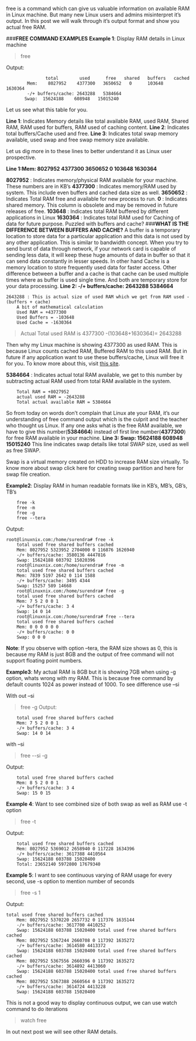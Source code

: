 free is a command which can give us valuable information on available RAM in Linux machine. But many new Linux users and admins misinterpret it’s output. In this post we will walk through it’s output format and show you actual free RAM.

###**FREE COMMAND EXAMPLES**
**Example 1**: Display RAM details in Linux machine
> free

Output:
```
    	       total        used      free   shared   buffers   cached
      	Mem:    8027952    4377300   3650652   0      103648    1630364
    	-/+ buffers/cache: 2643288   5384664
       Swap:  15624188    608948   15015240
``` 
 Let us see what this table for you.

**Line 1**: Indicates Memory details like total available RAM, used RAM, Shared RAM, RAM used for buffers, RAM used of caching content.
**Line 2**: Indicates total buffers/Cache used and free.
**Line 3**: Indicates total swap memory available, used swap and free swap memory size available.

Let us dig more in to these lines to better understand it as Linux user prospective.

**Line 1:Mem: 8027952 4377300 3650652 0 103648 1630364**

**8027952** : Indicates memory/physical RAM available for your machine. These numbers are in KB’s
**4377300** : Indicates memory/RAM used by system. This include even buffers and cached data size as well.
**3650652** : Indicates Total RAM free and available for new process to run.
**0** :       Indicates shared memory. This column is obsolete and may be removed in future releases of free.
**103648** : Indicates total RAM buffered by different applications in Linux
**1630364** : Indicates total RAM used for Caching of data for future purpose.
Puzzled with buffers and cache?
###**WHAT IS THE DIFFERENCE BETWEEN BUFFERS AND CACHE?**
A buffer is a temporary location to store data for a particular application and this data is not used by any other application. This is similar to bandwidth concept. When you try to send burst of data through network, if your network card is capable of sending less data, it will keep these huge amounts of data in buffer so that it can send data constantly in lesser speeds. In other hand Cache is a memory location to store frequently used data for faster access. Other difference between a buffer and a cache is that cache can be used multiple times where as buffer is used single time. And both are temporary store for your data processing.
**Line 2: -/+ buffers/cache: 2643288 5384664**
```
2643288 : This is actual size of used RAM which we get from RAM used -(buffers + cache)
	A bit of mathematical calculation
	Used RAM = +4377300
	Used Buffers = -103648
	Used Cache = -1630364
```
>Actual Total used RAM is 4377300 -(103648+1630364)= 2643288

Then why my Linux machine is showing 4377300 as used RAM. This is because Linux counts cached RAM, Buffered RAM to this used RAM. But in future if any application want to use these buffers/cache, Linux will free it for you. To know more about this, visit [this site](http://www.linuxatemyram.com/).

**5384664** : Indicates actual total RAM available, we get to this number by subtracting actual RAM used from total RAM available in the system.
```
    Total RAM = +8027952
	actual used RAM = -2643288
	Total actual available RAM = 5384664
```
So from today on words don’t complain that Linux ate your RAM, it’s our understanding of free command output which is the culprit and the teacher who thought us Linux. If any one asks what is the free RAM available, we have to give this number(**5384664**) instead of first line number(**4377300**) for free RAM available in your machine.
**Line 3: Swap: 15624188 608948 15015240**
This line indicates swap details like total SWAP size, used as well as free SWAP.

Swap is a virtual memory created on HDD to increase RAM size virtually. To know more about swap click here for creating swap partition and here for swap file creation.

**Example2**: Display RAM in human readable formats like in KB’s, MB’s, GB’s, TB’s
```
	free -k
	free -m
	free -g
	free --tera
```
Output:
```
root@linuxnix.com:/home/surendra# free -k
	total used free shared buffers cached
	Mem: 8027952 5323952 2704000 0 116876 1626940
	-/+ buffers/cache: 3580136 4447816
	Swap: 15624188 603792 15020396
	root@linuxnix.com:/home/surendra# free -m
	total used free shared buffers cached
	Mem: 7839 5197 2642 0 114 1588
	-/+ buffers/cache: 3495 4344
	Swap: 15257 589 14668
	root@linuxnix.com:/home/surendra# free -g
	total used free shared buffers cached
	Mem: 7 5 2 0 0 1
	-/+ buffers/cache: 3 4
	Swap: 14 0 14
	root@linuxnix.com:/home/surendra# free --tera
	total used free shared buffers cached
	Mem: 0 0 0 0 0 0
	-/+ buffers/cache: 0 0
	Swap: 0 0 0
```
**Note**: If you observe with option –tera, the RAM size shows as 0, this is because my RAM is just 8GB and the output of free command will not support floating point numbers.

**Example3**: My actual RAM is 8GB but it is showing 7GB when using -g option, whats wrong with my RAM. This is because free command by default counts 1024 as power instead of 1000. To see difference use –si

With out –si
>free -g
Output:
```
	total used free shared buffers cached
	Mem: 7 5 2 0 0 1
	-/+ buffers/cache: 3 4
	Swap: 14 0 14
```
with –si
  >free --si -g

Output:
```
	total used free shared buffers cached
	Mem: 8 5 2 0 0 1
	-/+ buffers/cache: 3 4
	Swap: 15 0 15
```
**Example 4**: Want to see combined size of both swap as well as RAM use -t option
>free -t

Output:
```
	total used free shared buffers cached
	Mem: 8027952 5369012 2658940 0 117228 1634396
	-/+ buffers/cache: 3617388 4410564
	Swap: 15624188 603788 15020400
	Total: 23652140 5972800 17679340
```
**Example 5**: I want to see continuous varying of RAM usage for every second, use -s option to mention number of seconds
>free -s 1
 
 Output:
```
total used free shared buffers cached
	Mem: 8027952 5370220 2657732 0 117376 1635144
	-/+ buffers/cache: 3617700 4410252
	Swap: 15624188 603788 15020400 total used free shared buffers cached
	Mem: 8027952 5367244 2660708 0 117392 1635272
	-/+ buffers/cache: 3614580 4413372
	Swap: 15624188 603788 15020400 total used free shared buffers cached
	Mem: 8027952 5367556 2660396 0 117392 1635272
	-/+ buffers/cache: 3614892 4413060
	Swap: 15624188 603788 15020400 total used free shared buffers cached
	Mem: 8027952 5367388 2660564 0 117392 1635272
	-/+ buffers/cache: 3614724 4413228
	Swap: 15624188 603788 15020400
```
This is not a good way to display continuous output, we can use watch command to do iterations
>	watch free

In out next post we will see other RAM details.